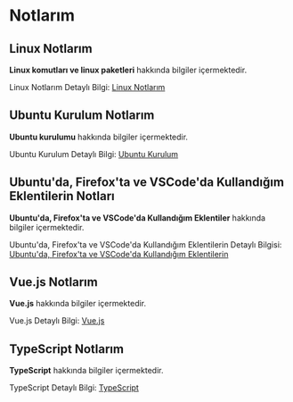 # Notlarım
## Linux Notlarım
**Linux komutları ve linux paketleri** hakkında bilgiler içermektedir.
 
Linux Notlarım Detaylı Bilgi: [Linux Notlarım](https://github.com/kaankaltakkiran/Linux_notlarim/tree/main/linux_notlar%C4%B1m)

## Ubuntu Kurulum Notlarım
**Ubuntu kurulumu** hakkında bilgiler içermektedir.
 
Ubuntu Kurulum Detaylı Bilgi: [Ubuntu Kurulum](https://github.com/kaankaltakkiran/Linux_notlarim/tree/main/ubuntu_kurulum)

## Ubuntu'da, Firefox'ta ve VSCode'da Kullandığım Eklentilerin Notları
**Ubuntu'da, Firefox'ta ve VSCode'da Kullandığım Eklentiler** hakkında bilgiler içermektedir.
 
Ubuntu'da, Firefox'ta ve VSCode'da Kullandığım Eklentilerin Detaylı Bilgisi: [Ubuntu'da, Firefox'ta ve VSCode'da Kullandığım Eklentilerin](https://github.com/kaankaltakkiran/Linux_notlarim/tree/main/faydal%C4%B1_eklentiler)

## Vue.js Notlarım
**Vue.js** hakkında bilgiler içermektedir.
 
Vue.js Detaylı Bilgi: [Vue.js](https://github.com/kaankaltakkiran/Linux_notlarim/tree/main/vue.js_notlar%C4%B1m)

## TypeScript  Notlarım
**TypeScript** hakkında bilgiler içermektedir.
 
TypeScript  Detaylı Bilgi: [TypeScript](https://github.com/kaankaltakkiran/Linux_notlarim/tree/main/TypeScript_notlar%C4%B1m)

